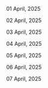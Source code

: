 01 April, 2025

02 April, 2025

03 April, 2025

04 April, 2025

05 April, 2025

06 April, 2025

07 April, 2025